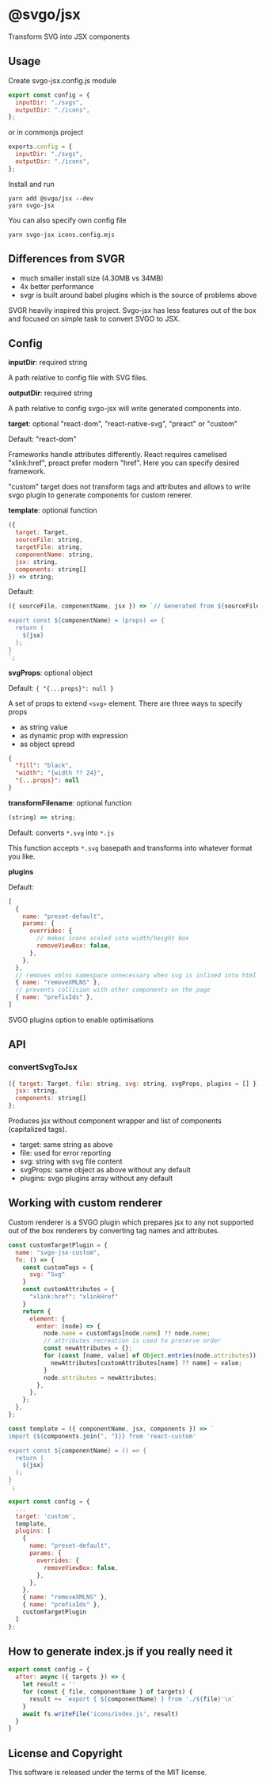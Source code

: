 # @svgo/jsx

Transform SVG into JSX components

## Usage

Create svgo-jsx.config.js module

```js
export const config = {
  inputDir: "./svgs",
  outputDir: "./icons",
};
```

or in commonjs project

```js
exports.config = {
  inputDir: "./svgs",
  outputDir: "./icons",
};
```

Install and run

```
yarn add @svgo/jsx --dev
yarn svgo-jsx
```

You can also specify own config file

```
yarn svgo-jsx icons.config.mjs
```

## Differences from SVGR

- much smaller install size (4.30MB vs 34MB)
- 4x better performance
- svgr is built around babel plugins which is the source of problems above

SVGR heavily inspired this project. Svgo-jsx has less features out of the box
and focused on simple task to convert SVGO to JSX.

## Config

**inputDir**: required string

A path relative to config file with SVG files.

**outputDir**: required string

A path relative to config svgo-jsx will write generated components into.

**target**: optional "react-dom", "react-native-svg", "preact" or "custom"

Default: "react-dom"

Frameworks handle attributes differently. React requires camelised "xlink:href", preact prefer modern "href". Here you can specify desired framework.

"custom" target does not transform tags and attributes and allows to write svgo plugin
to generate components for custom renerer.

**template**: optional function

```js
({
  target: Target,
  sourceFile: string,
  targetFile: string,
  componentName: string,
  jsx: string,
  components: string[]
}) => string;
```

Default:

```js
({ sourceFile, componentName, jsx }) => `// Generated from ${sourceFile}

export const ${componentName} = (props) => {
  return (
    ${jsx}
  );
}
`;
```

**svgProps**: optional object

Default: `{ "{...props}": null }`

A set of props to extend `<svg>` element. There are three ways to specify props

- as string value
- as dynamic prop with expression
- as object spread

```json
{
  "fill": "black",
  "width": "{width ?? 24}",
  "{...props}": null
}
```

**transformFilename**: optional function

```js
(string) => string;
```

Default: converts `*.svg` into `*.js`

This function accepts `*.svg` basepath and transforms into whatever format you like.

**plugins**

Default:

```js
[
  {
    name: "preset-default",
    params: {
      overrides: {
        // makes icons scaled into width/height box
        removeViewBox: false,
      },
    },
  },
  // removes xmlns namespace unnecessary when svg is inlined into html
  { name: "removeXMLNS" },
  // prevents collision with other components on the page
  { name: "prefixIds" },
]
```

SVGO plugins option to enable optimisations

## API

### convertSvgToJsx

```js
({ target: Target, file: string, svg: string, svgProps, plugins = [] }) => {
  jsx: string,
  components: string[]
};
```

Produces jsx without component wrapper and list of components (capitalized tags).

- target: same string as above
- file: used for error reporting
- svg: string with svg file content
- svgProps: same object as above without any default
- plugins: svgo plugins array without any default

## Working with custom renderer

Custom renderer is a SVGO plugin which prepares jsx to any not supported out of the box renderers
by converting tag names and attributes.

```js
const customTargetPlugin = {
  name: "svgo-jsx-custom",
  fn: () => {
    const customTags = {
      svg: "Svg"
    }
    const customAttributes = {
      "xlink:href": "xlinkHref"
    }
    return {
      element: {
        enter: (node) => {
          node.name = customTags[node.name] ?? node.name;
          // attributes recreation is used to preserve order
          const newAttributes = {};
          for (const [name, value] of Object.entries(node.attributes)) {
            newAttributes[customAttributes[name] ?? name] = value;
          }
          node.attributes = newAttributes;
        },
      },
    };
  },
};

const template = ({ componentName, jsx, components }) => `
import {${components.join(", ")}} from 'react-custom'

export const ${componentName} = () => {
  return (
    ${jsx}
  );
}
`;

export const config = {
  ...
  target: 'custom',
  template,
  plugins: [
    {
      name: "preset-default",
      params: {
        overrides: {
          removeViewBox: false,
        },
      },
    },
    { name: "removeXMLNS" },
    { name: "prefixIds" },
    customTargetPlugin
  ]
};
```

## How to generate index.js if you really need it

```js
export const config = {
  after: async ({ targets }) => {
    let result = ''
    for (const { file, componentName } of targets) {
      result += `export { ${componentName} } from './${file}'\n`
    }
    await fs.writeFile('icons/index.js', result)
  }
}
```


## License and Copyright

This software is released under the terms of the MIT license.
